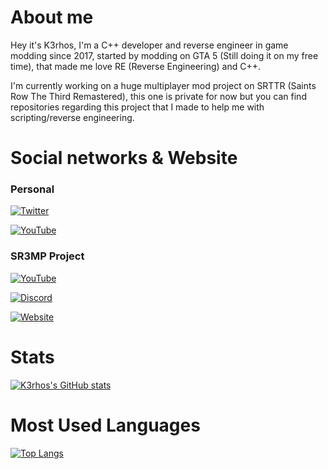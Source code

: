 # About me

Hey it's K3rhos, I'm a C++ developer and reverse engineer in game modding since 2017, started by modding on GTA 5 (Still doing it on my free time), that made me love RE (Reverse Engineering) and C++.

I'm currently working on a huge multiplayer mod project on SRTTR (Saints Row The Third Remastered), this one is private for now but you can find repositories regarding this project that I made to help me with scripting/reverse engineering.

# Social networks & Website

### Personal

[![Twitter](https://img.shields.io/twitter/url?color=1DA1F2&label=Follow%20%40K3rhosㅤㅤ&logo=Twitter&style=for-the-badge&url=https%3A%2F%2Ftwitter.com%2FBrandon66812869)](https://twitter.com/Brandon66812869)

[![YouTube](https://img.shields.io/twitter/url?color=FF0000&label=Subscribe%20%40K3rhos&logo=YouTube&logoColor=FF0000&style=for-the-badge&url=https%3A%2F%2Fwww.youtube.com%2F%40K3rhos)](https://www.youtube.com/c/K3rhos)

### SR3MP Project

[![YouTube](https://img.shields.io/twitter/url?color=FF0000&label=Subscribe%20%40_SR3MP&logo=YouTube&logoColor=FF0000&style=for-the-badge&url=https%3A%2F%2Fwww.youtube.com%2F%40K3rhos)](https://www.youtube.com/@_SR3MP)

[![Discord](https://img.shields.io/twitter/url?color=7289DA&label=Join%20SR3MP%20Discord&logo=Discord&logoColor=7289DA&style=for-the-badge&url=https%3A%2F%2Fdiscord.gg%2FQBQwQQbVFf)](https://discord.gg/QBQwQQbVFf)

[![Website](https://img.shields.io/twitter/url?color=A640FF&label=Visit%20SR3MP%20Website&logo=Google%20Chrome&logoColor=A640FF&style=for-the-badge&url=https%3A%2F%2Fsr3mp.net%2F)](https://sr3mp.net/)

# Stats

[![K3rhos's GitHub stats](https://github-readme-stats.vercel.app/api?username=K3rhos&show_icons=true&theme=nord&bg_color=0.0,00eaff,003e6c)]([https://github.com/K3rhos/github-readme-stats](https://github-readme-stats.vercel.app/api?username=K3rhos&show_icons=true&theme=transparent&count_private=true&hide_title=true&hide_border=true))

# Most Used Languages

[![Top Langs](https://github-readme-stats.vercel.app/api/top-langs/?username=K3rhos&layout=compact&theme=transparent)](https://github-readme-stats.vercel.app/api/top-langs/?username=K3rhos&layout=compact&theme=transparent&hide_title=true&hide_border=true)
